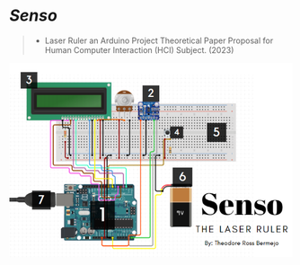 # ***Senso***

> - Laser Ruler an Arduino Project Theoretical Paper Proposal for Human Computer Interaction (HCI) Subject. (2023)


![Senso](Senso.png)
